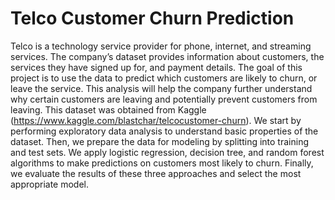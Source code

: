 # Telco Customer Churn Prediction 
Telco is a technology service provider for phone, internet, and streaming services. The company’s dataset
provides information about customers, the services they have signed up for, and payment details. The goal
of this project is to use the data to predict which customers are likely to churn, or leave the service. This
analysis will help the company further understand why certain customers are leaving and potentially prevent
customers from leaving. This dataset was obtained from Kaggle (https://www.kaggle.com/blastchar/telcocustomer-churn). 
We start by performing exploratory data analysis to understand basic properties of the dataset. Then, we
prepare the data for modeling by splitting into training and test sets. We apply logistic regression, decision tree, 
and random forest algorithms to make predictions on customers most likely to churn. Finally, we evaluate the results
of these three approaches and select the most appropriate model. 
